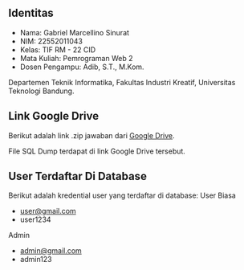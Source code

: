 ## Identitas

- Nama: Gabriel Marcellino Sinurat
- NIM: 22552011043
- Kelas: TIF RM - 22 CID
- Mata Kuliah: Pemrograman Web 2
- Dosen Pengampu: Adib, S.T., M.Kom.

Departemen Teknik Informatika, Fakultas Industri Kreatif, Universitas Teknologi Bandung.

## Link Google Drive

Berikut adalah link .zip jawaban dari [Google Drive](https://drive.google.com/drive/folders/1fZhkjFW8TYCDkCbC2eDJEF8Axu7SHfWc?usp=sharing).

File SQL Dump terdapat di link Google Drive tersebut.

## User Terdaftar Di Database

Berikut adalah kredential user yang terdaftar di database:
User Biasa
- user@gmail.com
- user1234

Admin
- admin@gmail.com
- admin123
